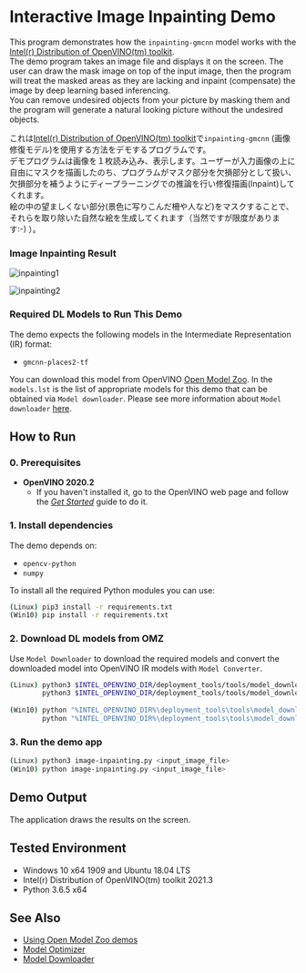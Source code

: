 # Interactive Image Inpainting Demo
This program demonstrates how the `inpainting-gmcnn` model works with the [Intel(r) Distribution of OpenVINO(tm) toolkit](https://software.intel.com/en-us/openvino-toolkit).  
The demo program takes an image file and displays it on the screen. The user can draw the mask image on top of the input image, then the program will treat the masked areas as they are lacking and inpaint (compensate) the image by deep learning based inferencing.  
You can remove undesired objects from your picture by masking them and the program will generate a natural looking picture without the undesired objects.  

これは[Intel(r) Distribution of OpenVINO(tm) toolkit](https://software.intel.com/en-us/openvino-toolkit)で`inpainting-gmcnn` (画像修復モデル)を使用する方法をデモするプログラムです。  
デモプログラムは画像を１枚読み込み、表示します。ユーザーが入力画像の上に自由にマスクを描画したのち、プログラムがマスク部分を欠損部分として扱い、欠損部分を補うようにディープラーニングでの推論を行い修復描画(Inpaint)してくれます。  
絵の中の望ましくない部分(景色に写りこんだ柵や人など)をマスクすることで、それらを取り除いた自然な絵を生成してくれます（当然ですが限度があります:-) ）。  


### Image Inpainting Result
![inpainting1](./resources/inpainting.gif)

![inpainting2](./resources/inpainting.jpg)

### Required DL Models to Run This Demo

The demo expects the following models in the Intermediate Representation (IR) format:

  * `gmcnn-places2-tf`

You can download this model from OpenVINO [Open Model Zoo](https://github.com/opencv/open_model_zoo).
In the `models.lst` is the list of appropriate models for this demo that can be obtained via `Model downloader`.
Please see more information about `Model downloader` [here](../../../tools/downloader/README.md).

## How to Run


### 0. Prerequisites
- **OpenVINO 2020.2**
  - If you haven't installed it, go to the OpenVINO web page and follow the [*Get Started*](https://software.intel.com/en-us/openvino-toolkit/documentation/get-started) guide to do it.  


### 1. Install dependencies  
The demo depends on:
- `opencv-python`
- `numpy`

To install all the required Python modules you can use:

``` sh
(Linux) pip3 install -r requirements.txt
(Win10) pip install -r requirements.txt
```

### 2. Download DL models from OMZ
Use `Model Downloader` to download the required models and convert the downloaded model into OpenVINO IR models with `Model Converter`.  
``` sh
(Linux) python3 $INTEL_OPENVINO_DIR/deployment_tools/tools/model_downloader/downloader.py --list models.lst
        python3 $INTEL_OPENVINO_DIR/deployment_tools/tools/model_downloader/converter.py --list models.lst
       
(Win10) python "%INTEL_OPENVINO_DIR%\deployment_tools\tools\model_downloader\downloader.py" --list models.lst
        python "%INTEL_OPENVINO_DIR%\deployment_tools\tools\model_downloader\converter.py" --list models.lst
```

### 3. Run the demo app

``` sh
(Linux) python3 image-inpainting.py <input_image_file>
(Win10) python image-inpainting.py <input_image_file>
```

## Demo Output  
The application draws the results on the screen.

## Tested Environment  
- Windows 10 x64 1909 and Ubuntu 18.04 LTS  
- Intel(r) Distribution of OpenVINO(tm) toolkit 2021.3 
- Python 3.6.5 x64  

## See Also  
* [Using Open Model Zoo demos](../../README.md)  
* [Model Optimizer](https://docs.openvinotoolkit.org/latest/_docs_MO_DG_Deep_Learning_Model_Optimizer_DevGuide.html)  
* [Model Downloader](../../../tools/downloader/README.md)  
